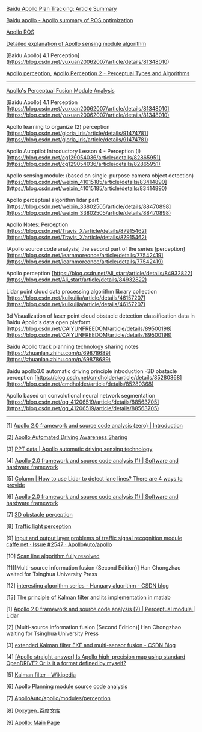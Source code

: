 

[Baidu Apollo Plan Tracking: Article Summary](https://blog.csdn.net/qq_25241325/article/details/81271298)

[Baidu apollo - Apollo summary of ROS optimization](https://blog.csdn.net/DinnerHowe/article/details/79935384)

[Apollo ROS](https://blog.csdn.net/Ali_start/article/details/85946953)


[Detailed explanation of Apollo sensing module algorithm](https://blog.csdn.net/xiangxianghehe/article/details/82222857)


[Baidu Apollo] 4.1 Perception](https://blog.csdn.net/yuxuan20062007/article/details/81348010)



[Apollo perception](https://blog.csdn.net/Ali_start/article/details/84932822), [Apollo Perception 2 - Perceptual Types and Algorithms](https://blog.csdn.net/Ali_start/article/details/85475309)



---

[Apollo's Perceptual Fusion Module Analysis]([https://blog.csdn.net/u012423865/article/details/80386444](https://blog.csdn.net/u012423865/article/details/80386444))

[Baidu Apollo] 4.1 Perception [https://blog.csdn.net/yuxuan20062007/article/details/81348010](https://blog.csdn.net/yuxuan20062007/article/details/81348010)

Apollo learning to organize (2) perception [https://blog.csdn.net/gloria_iris/article/details/91474781](https://blog.csdn.net/gloria_iris/article/details/91474781)

Apollo Autopilot Introductory Lesson 4 - Perception (I) [https://blog.csdn.net/cg129054036/article/details/82865951](https://blog.csdn.net/cg129054036/article/details/82865951)

Apollo sensing module: (based on single-purpose camera object detection) [https://blog.csdn.net/weixin_41015185/article/details/83414890](https://blog.csdn.net/weixin_41015185/article/details/83414890)

Apollo perceptual algorithm lidar part [https://blog.csdn.net/weixin_33802505/article/details/88470898](https://blog.csdn.net/weixin_33802505/article/details/88470898)

Apollo Notes: Perception [https://blog.csdn.net/Travis_X/article/details/87915462](https://blog.csdn.net/Travis_X/article/details/87915462)

[Apollo source code analysis] the second part of the series [perception] [https://blog.csdn.net/learnmoreonce/article/details/77542419](https://blog.csdn.net/learnmoreonce/article/details/77542419)

Apollo perception [https://blog.csdn.net/Ali_start/article/details/84932822](https://blog.csdn.net/Ali_start/article/details/84932822)

Lidar point cloud data processing algorithm library collection [https://blog.csdn.net/kuikuijia/article/details/46157207](https://blog.csdn.net/kuikuijia/article/details/46157207)

3d Visualization of laser point cloud obstacle detection classification data in Baidu Apollo's data open platform [https://blog.csdn.net/CAIYUNFREEDOM/article/details/89500198](https://blog.csdn.net/CAIYUNFREEDOM/article/details/89500198)

Baidu Apollo track planning technology sharing notes [https://zhuanlan.zhihu.com/p/69878689](https://zhuanlan.zhihu.com/p/69878689)

Baidu apollo3.0 automatic driving principle introduction -3D obstacle perception [https://blog.csdn.net/cmdholder/article/details/85280368](https://blog.csdn.net/cmdholder/article/details/85280368)

Apollo based on convolutional neural network segmentation [https://blog.csdn.net/qq_41206519/article/details/88563705](https://blog.csdn.net/qq_41206519/article/details/88563705)

---

[1] [Apollo 2.0 framework and source code analysis (zero) | Introduction](https://zhuanlan.zhihu.com/p/33240932)

[2] [Apollo Automated Driving Awareness Sharing](https://link.zhihu.com/?target=https%3A//mp.weixin.qq.com/s/7uBQgYQ6ThasQA4aK4RDfg)

[3] [PPT data | Apollo automatic driving sensing technology](https://link.zhihu.com/?target=https%3A//mp.weixin.qq.com/s/IIRQoAnEVgTbcmpTI2jo4g)

[4] [Apollo 2.0 framework and source code analysis (1) | Software and hardware framework](https://zhuanlan.zhihu.com/p/33059132)

[5] [Column | How to use Lidar to detect lane lines? There are 4 ways to provide](https://link.zhihu.com/?target=https%3A//www.leiphone.com/news/201712/iG2xBYren1q9faI9.html%3Futm_source%3Ddebugrun%26utm_medium%3Dreferral)

[6] [Apollo 2.0 framework and source code analysis (1) | Software and hardware framework](https://zhuanlan.zhihu.com/p/33059132)

[7] [3D obstacle perception](https://link.zhihu.com/?target=https%3A//github.com/ApolloAuto/apollo/blob/master/docs/specs/3d_obstacle_perception_cn.md)

[8] [Traffic light perception](https://link.zhihu.com/?target=https%3A//github.com/ApolloAuto/apollo/blob/master/docs/specs/traffic_light.md)

[9] [Input and output layer problems of traffic signal recognition module caffe net · Issue #2547 · ApolloAuto/apollo](https://link.zhihu.com/?target=https%3A//github.com/ApolloAuto/apollo/issues/2547)

[10] [Scan line algorithm fully resolved](https://link.zhihu.com/?target=https%3A//www.jianshu.com/p/d9be99077c2b)

[11][Multi-source information fusion (Second Edition)] Han Chongzhao waited for Tsinghua University Press

[12] [interesting algorithm series - Hungary algorithm - CSDN blog](https://link.zhihu.com/?target=http%3A//blog.csdn.net/dark_scope/article/details/8880547)

[13] [The principle of Kalman filter and its implementation in matlab](https://link.zhihu.com/?target=https%3A//v.qq.com/x/page/o03766f94ru.html)


[1] [Apollo 2.0 framework and source code analysis (2) | Perceptual module | Lidar](https://zhuanlan.zhihu.com/p/33416142)

[2] [Multi-source information fusion (Second Edition)] Han Chongzhao waiting for Tsinghua University Press

[3] [extended Kalman filter EKF and multi-sensor fusion - CSDN Blog](https://link.zhihu.com/?target=http%3A//blog.csdn.net/young_gy/article/details/78468153)

[4] [[Apollo straight answer] Is Apollo high-precision map using standard OpenDRIVE? Or is it a format defined by myself?](https://link.zhihu.com/?target=https%3A//mp.weixin.qq.com/s/mErKo1CTV14iY2cKkRUVhA)

[5] [Kalman filter - Wikipedia](https://link.zhihu.com/?target=https%3A//en.wikipedia.org/wiki/Kalman_filter)

[6] [Apollo Planning module source code analysis](https://link.zhihu.com/?target=http%3A//blog.csdn.net/davidhopper/article/details/79176505)

[7] [ApolloAuto/apollo/modules/perception](https://link.zhihu.com/?target=https%3A//github.com/ApolloAuto/apollo/tree/master/modules/perception)

[8] [Doxygen_百度文库](https://link.zhihu.com/?target=https%3A//baike.baidu.com/item/Doxygen/1366536%3Ffr%3Daladdin)

[9] [Apollo: Main Page](https://link.zhihu.com/?target=https%3A//apolloauto.github.io/doxygen/apollo/index.html)
